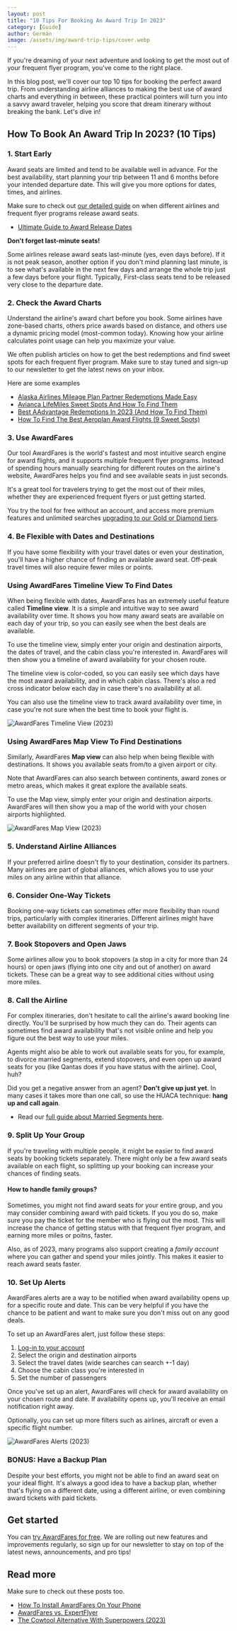 ```yaml
---
layout: post
title: "10 Tips For Booking An Award Trip In 2023"
category: [Guide]
author: Germán
image: /assets/img/award-trip-tips/cover.webp
---
```


If you're dreaming of your next adventure and looking to get the most out of your frequent flyer program, you've come to the right place. 

In this blog post, we'll cover our top 10 tips for booking the perfect award trip. From understanding airline alliances to making the best use of award charts and everything in between, these practical pointers will turn you into a savvy award traveler, helping you score that dream itinerary without breaking the bank. Let's dive in!

## How To Book An Award Trip In 2023? (10 Tips)

### 1. Start Early

Award seats are limited and tend to be available well in advance. For the best availability, start planning your trip between 11 and 6 months before your intended departure date. This will give you more options for dates, times, and airlines.

Make sure to check out [our detailed guide](https://blog.awardfares.com/ultimate-guide-to-award-release-dates/) on when different airlines and frequent flyer programs release award seats.

* [Ultimate Guide to Award Release Dates](https://blog.awardfares.com/ultimate-guide-to-award-release-dates/)

**Don't forget last-minute seats!**

Some airlines release award seats last-minute (yes, even days before). If it is not peak season, another option if you don't mind planning last minute, is to see what's available in the next few days and arrange the whole trip just a few days before your flight. Typically, First-class seats tend to be released very close to the departure date.

### 2. Check the Award Charts

Understand the airline's award chart before you book. Some airlines have zone-based charts, others price awards based on distance, and others use a dynamic pricing model (most-common today). Knowing how your airline calculates point usage can help you maximize your value.

We often publish articles on how to get the best redemptions and find sweet spots for each frequent flyer program. Make sure to stay tuned and sign-up to our newsletter to get the latest news on your inbox.

Here are some examples

* [Alaska Airlines Mileage Plan Partner Redemptions Made Easy](https://blog.awardfares.com/alaska-partners-2023/)
* [Avianca LifeMiles Sweet Spots And How To Find Them](https://blog.awardfares.com/lifemiles-sweet-spots/)
* [Best AAdvantage Redemptions In 2023 (And How To Find Them)](https://blog.awardfares.com/aadvantage-best-redemptions-2023/)
* [How To Find The Best Aeroplan Award Flights (9 Sweet Spots)
](https://blog.awardfares.com/aeroplan-guide/)

### 3. Use AwardFares

Our tool AwardFares is the world's fastest and most intuitive search engine for award flights, and it supports multiple frequent flyer programs. Instead of spending hours manually searching for different routes on the airline's website, AwardFares helps you find and see available seats in just seconds.

It's a great tool for travelers trying to get the most out of their miles, whether they are experienced frequent flyers or just getting started.

You try the tool for free without an account, and access more premium features and unlimited searches [upgrading to our Gold or Diamond tiers](https://awardfares.com/pricing).

### 4. Be Flexible with Dates and Destinations

If you have some flexibility with your travel dates or even your destination, you'll have a higher chance of finding an available award seat. Off-peak travel times will also require fewer miles or points.

### Using AwardFares Timeline View To Find Dates

When being flexible with dates, AwardFares has an extremely useful feature called **Timeline view**. It is a simple and intuitive way to see award availability over time. It shows you how many award seats are available on each day of your trip, so you can easily see when the best deals are available.

To use the timeline view, simply enter your origin and destination airports, the dates of travel, and the cabin class you're interested in. AwardFares will then show you a timeline of award availability for your chosen route.

The timeline view is color-coded, so you can easily see which days have the most award availability, and in which cabin class. There's also a red cross indicator below each day in case there's no availability at all.

You can also use the timeline view to track award availability over time, in case you're not sure when the best time to book your flight is.

<img src="/assets/img/award-trip-tips/timeline-view.webp" alt="AwardFares Timeline View (2023)" />

### Using AwardFares Map View To Find Destinations

Similarly, AwardFares **Map view** can also help when being flexible with destinations. It shows you available seats from/to a given airport or city.

Note that AwardFares can also search between continents, award zones or metro areas, which makes it great explore the available seats.

To use the Map view, simply enter your origin and destination airports. AwardFares will then show you a map of the world with your chosen airports highlighted.

<img src="/assets/img/award-trip-tips/map-view.webp" alt="AwardFares Map View (2023)" />

### 5. Understand Airline Alliances

If your preferred airline doesn't fly to your destination, consider its partners. Many airlines are part of global alliances, which allows you to use your miles on any airline within that alliance.

### 6. Consider One-Way Tickets

Booking one-way tickets can sometimes offer more flexibility than round trips, particularly with complex itineraries. Different airlines might have better availability on different segments of your trip.

### 7. Book Stopovers and Open Jaws

Some airlines allow you to book stopovers (a stop in a city for more than 24 hours) or open jaws (flying into one city and out of another) on award tickets. These can be a great way to see additional cities without using more miles.

### 8. Call the Airline

For complex itineraries, don't hesitate to call the airline's award booking line directly. You'll be surprised by how much they can do. Their agents can sometimes find award availability that's not visible online and help you figure out the best way to use your miles.

Agents might also be able to work out available seats for you, for example, to divorce married segments, extend stopovers, and even open up award seats for you (like Qantas does if you have status with the airline). Cool, huh?

Did you get a negative answer from an agent? **Don't give up just yet**. In many cases it takes more than one call, so use the HUACA technique: **hang up and call again**.

* Read our [full guide about Married Segments here](https://blog.awardfares.com/married-segments/).

### 9. Split Up Your Group

If you're traveling with multiple people, it might be easier to find award seats by booking tickets separately. There might only be a few award seats available on each flight, so splitting up your booking can increase your chances of finding seats.

#### How to handle family groups?

Sometimes, you might not find award seats for your entire group, and you may consider combining award with paid tickets. If you you do so, make sure you pay the ticket for the member who is flying out the most. This will increase the chance of getting status with that frequent flyer program, and earning more miles or poitns, faster.

Also, as of 2023, many programs also support creating a *family account* where you can gather and spend your miles jointly. This makes it easier to reach award seats faster.

### 10. Set Up Alerts

AwardFares alerts are a way to be notified when award availability opens up for a specific route and date. This can be very helpful if you have the chance to be patient and want to make sure you don't miss out on any good deals.

To set up an AwardFares alert, just follow these steps:

1. [Log-in to your account](https://awardfares.com/signup)
2. Select the origin and destination airports
3. Select the travel dates (wide searches can search +-1 day)
4. Choose the cabin class you're interested in
5. Set the number of passengers

Once you've set up an alert, AwardFares will check for award availability on your chosen route and date. If availability opens up, you'll receive an email notification right away.

Optionally, you can set up more filters such as airlines, aircraft or even a specific flight number.

<img src="/assets/img/award-trip-tips/alert.webp" alt="AwardFares Alerts (2023)" />

### BONUS: Have a Backup Plan

Despite your best efforts, you might not be able to find an award seat on your ideal flight. It's always a good idea to have a backup plan, whether that's flying on a different date, using a different airline, or even combining award tickets with paid tickets.

## Get started

You can [try AwardFares for free](https://awardfares.com/). We are rolling out new features and improvements regularly, so sign up for our newsletter to stay on top of the latest news, announcements, and pro tips!

## Read more

Make sure to check out these posts too.

* [How To Install AwardFares On Your Phone](https://blog.awardfares.com/awardfares-mobile-app/)
* [AwardFares vs. ExpertFlyer](https://blog.awardfares.com/awardfares-vs-expertflyer/)
* [The Cowtool Alternative With Superpowers (2023)](https://blog.awardfares.com/awardfares-vs-cowtool/)